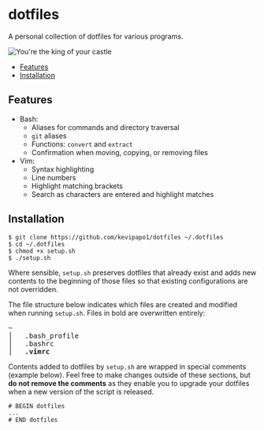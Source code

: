 # dotfiles
A personal collection of dotfiles for various programs.

![You're the king of your castle](https://raw.github.com/kevipapo1/dotfiles/master/king-castle.png)

- [Features](#features)
- [Installation](#installation)

## Features

- Bash:
  - Aliases for commands and directory traversal
  - `git` aliases
  - Functions: `convert` and `extract`
  - Confirmation when moving, copying, or removing files
- Vim:
  - Syntax highlighting
  - Line numbers
  - Highlight matching brackets
  - Search as characters are entered and highlight matches

## Installation

```shell
$ git clone https://github.com/kevipapo1/dotfiles ~/.dotfiles
$ cd ~/.dotfiles
$ chmod +x setup.sh
$ ./setup.sh
```

Where sensible, `setup.sh` preserves dotfiles that already exist and adds new contents to the beginning of those files so that existing configurations are not overridden.

The file structure below indicates which files are created and modified when running `setup.sh`. Files in bold are overwritten entirely:

<pre>
~
│   .bash_profile
│   .bashrc
│   <strong>.vimrc</strong>
</pre>

Contents added to dotfiles by `setup.sh` are wrapped in special comments (example below). Feel free to make changes outside of these sections, but **do not remove the comments** as they enable you to upgrade your dotfiles when a new version of the script is released.

```shell
# BEGIN dotfiles
...
# END dotfiles
```
